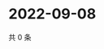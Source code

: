 # 2022-09-08

共 0 条

<!-- BEGIN WEIBO -->
<!-- 最后更新时间 Thu Sep 08 2022 23:02:38 GMT+0800 (China Standard Time) -->

<!-- END WEIBO -->
